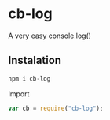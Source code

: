 # cb-log
A very easy console.log()

## Instalation
```javascript
npm i cb-log
```
Import
```javascript
var cb = require("cb-log");
```
